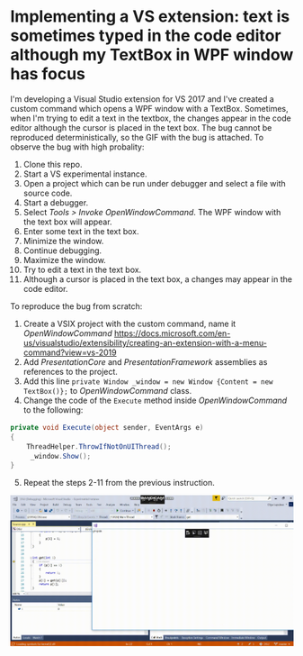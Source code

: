 # Implementing a VS extension: text is sometimes typed in the code editor although my TextBox in WPF window has focus
I'm developing a Visual Studio extension for VS 2017 and I've created a custom command which opens a WPF window with a TextBox. Sometimes, when I'm trying to edit a text in the textbox, the changes appear in the code editor although the cursor is placed in the text box.
The bug cannot be reproduced deterministically, so the GIF with the bug is attached.
To observe the bug with high probality:
1. Clone this repo. 
2. Start a VS experimental instance.
3. Open a project which can be run under debugger and select a file with source code.
4. Start a debugger.
5. Select *Tools > Invoke OpenWindowCommand*. The WPF window with the text box will appear.
6. Enter some text in the text box.
7. Minimize the window.
8. Continue debugging.
9. Maximize the window. 
10. Try to edit a text in the text box.
11. Although a cursor is placed in the text box, a changes may appear in the code editor.

To reproduce the bug from scratch:
1. Create a VSIX project with the custom command, name it *OpenWindowCommand* https://docs.microsoft.com/en-us/visualstudio/extensibility/creating-an-extension-with-a-menu-command?view=vs-2019
2. Add *PresentationCore* and *PresentationFramework* assemblies as references to the project.  
3. Add this line `private Window _window = new Window {Content = new TextBox()};` to *OpenWindowCommand* class.
4. Change the code of the `Execute` method inside *OpenWindowCommand* to the following:

```c#
private void Execute(object sender, EventArgs e)
{
    ThreadHelper.ThrowIfNotOnUIThread();
     _window.Show();
}
```
5. Repeat the steps 2-11 from the previous instruction. 

![](text_box_bug.gif)
